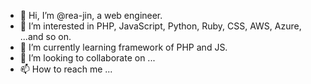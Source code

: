 - 👋 Hi, I’m @rea-jin, a web engineer.
- 👀 I’m interested in PHP, JavaScript, Python, Ruby, CSS, AWS, Azure, ...and so on. 
- 🌱 I’m currently learning framework of PHP and JS.
- 💞️ I’m looking to collaborate on ...
- 📫 How to reach me ...

<!---
rea-jin/rea-jin is a ✨ special ✨ repository because its `README.md` (this file) appears on your GitHub profile.
You can click the Preview link to take a look at your changes.
--->

